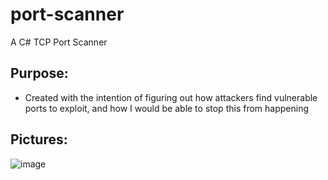 # port-scanner
A C# TCP Port Scanner

## Purpose:
- Created with the intention of figuring out how attackers find vulnerable ports to exploit, and how I would be able to stop this from happening

## Pictures:
![image](https://user-images.githubusercontent.com/42420087/131259312-ee43e18f-edd9-4e66-baff-27ae6fe96e5b.png)
